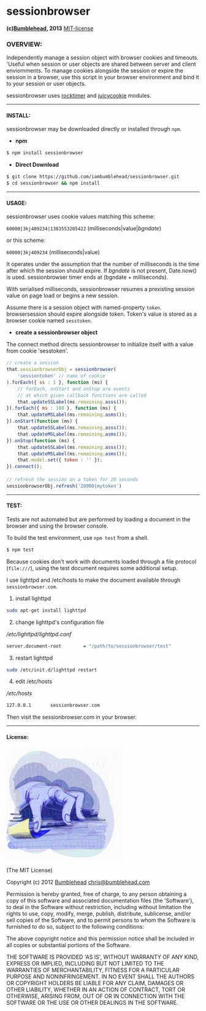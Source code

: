 sessionbrowser
==============
**(c)[Bumblehead][0], 2013** [MIT-license](#license)  

### OVERVIEW:

Independently manage a session object with browser cookies and timeouts. 'Useful when session or user objects are shared between server and client enviornments. To manage cookies alongside the session or expire the session in a browser, use this script in your browser environment and bind it to your session or user objects.

sessionbrowser uses [rocktimer][3] and [juicycookie][4] modules.

[0]: http://www.bumblehead.com                            "bumblehead"
[3]: https://npmjs.org/package/rocktimer                   "rocktimer"
[4]: https://npmjs.org/package/juicycookie               "juicycookie"


------------------------------------------------------------------------------
#### <a id="install"></a>INSTALL:

sessionbrowser may be downloaded directly or installed through `npm`.

 * **npm**   

 ```bash
 $ npm install sessionbrowser
 ```

 * **Direct Download**
 
 ```bash  
 $ git clone https://github.com/iambumblehead/sessionbrowser.git
 $ cd sessionbrowser && npm install
 ```

------------------------------------------------------------------------------
#### <a id="usage"></a>USAGE:

sessionbrowser uses cookie values matching this scheme:
 
  `60000|3kj409234|1383553205422` (milliseconds|value|_bgndate_)
  
or this scheme:

  `60000|3kj409234` (milliseconds|value)
  
It operates under the assumption that the number of milliseconds is the time after which the session should expire. If _bgndate_ is not present, Date.now() is used. sessionbrowser timer ends at (bgndate + milliseconds). 

With serialised milliseconds, sessionbrowser resumes a prexisting session value on page load or begins a new session.

Assume there is a session object with named-property `token`. browsersession should expire alongside token. Token's value is stored as a browser cookie named `sesstoken`.

 * **create a sessionbrowser object**
 
 The connect method directs sessionbrowser to initialize itself with a value from cookie 'sesstoken'.

 ```javascript
 // create a session
 that.sessionbrowserObj = sessionbrowser(
     'sessiontoken' // name of cookie
 ).forEach({ ss : 1 }, function (ms) {
     // forEach, onStart and onStop are events
     // at which given callback functions are called
     that.updateSSLabel(ms.remaining.asss());
 }).forEach({ ms : 100 }, function (ms) {
     that.updateMSLabel(ms.remaining.asms());
 }).onStart(function (ms) {
     that.updateSSLabel(ms.remaining.asss());
     that.updateMSLabel(ms.remaining.asms());
 }).onStop(function (ms) {
     that.updateSSLabel(ms.remaining.asss());
     that.updateMSLabel(ms.remaining.asms());
     that.model.set({ token : '' });
 }).connect(); 
 
 // refresh the session on a token for 20 seconds
 sessionbrowserObj.refresh('20000|mytoken')
 ```


------------------------------------------------------------------------------
#### <a id="test"></a>TEST:

Tests are not automated but are performed by loading a document in the browser and using the browser console.

To build the test environment, use `npm test` from a shell.

```bash
$ npm test
```

Because cookies don't work with documents loaded through a file protocol (`file:///`), using the test document requires some additional setup.

I use lighttpd and /etc/hosts to make the document available through `sessionbrowser.com`.

 1. install lighttpd

 ```bash
 sudo apt-get install lighttpd
 ```

2. change lighttpd's configuration file

 */etc/lighttpd/lighttpd.conf*

 ```bash
 server.document-root        = "/path/to/sessionbrowser/test" 
 ```

3. restart lighttpd

 ```bash
 sudo /etc/init.d/lighttpd restart
 ```
   
4. edit /etc/hosts

 */etc/hosts*

 ```bash
 127.0.0.1       sessionbrowser.com
 ```

Then visit the sessionbrowser.com in your browser.


------------------------------------------------------------------------------
#### <a id="license">License:

 ![scrounge](http://github.com/iambumblehead/scroungejs/raw/master/img/hand.png) 

(The MIT License)

Copyright (c) 2012 [Bumblehead][0] <chris@bumblehead.com>

Permission is hereby granted, free of charge, to any person obtaining a copy of this software and associated documentation files (the 'Software'), to deal in the Software without restriction, including without limitation the rights to use, copy, modify, merge, publish, distribute, sublicense, and/or sell copies of the Software, and to permit persons to whom the Software is furnished to do so, subject to the following conditions:

The above copyright notice and this permission notice shall be included in all copies or substantial portions of the Software.

THE SOFTWARE IS PROVIDED 'AS IS', WITHOUT WARRANTY OF ANY KIND, EXPRESS OR IMPLIED, INCLUDING BUT NOT LIMITED TO THE WARRANTIES OF MERCHANTABILITY, FITNESS FOR A PARTICULAR PURPOSE AND NONINFRINGEMENT. IN NO EVENT SHALL THE AUTHORS OR COPYRIGHT HOLDERS BE LIABLE FOR ANY CLAIM, DAMAGES OR OTHER LIABILITY, WHETHER IN AN ACTION OF CONTRACT, TORT OR OTHERWISE, ARISING FROM, OUT OF OR IN CONNECTION WITH THE SOFTWARE OR THE USE OR OTHER DEALINGS IN THE SOFTWARE.
